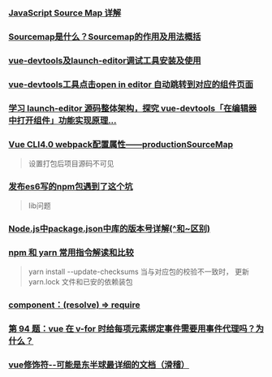 ### [JavaScript Source Map 详解](http://www.ruanyifeng.com/blog/2013/01/javascript_source_map.html)

### [Sourcemap是什么？Sourcemap的作用及用法概括](https://blog.csdn.net/weixin_40599109/article/details/107845431)

### [vue-devtools及launch-editor调试工具安装及使用](https://www.jianshu.com/p/33a992fc8187)

### [vue-devtools工具点击open in editor 自动跳转到对应的组件页面](https://blog.csdn.net/weixin_45695727/article/details/112986249)

### [学习 launch-editor 源码整体架构，探究 vue-devtools「在编辑器中打开组件」功能实现原理...](https://blog.csdn.net/u012384510/article/details/116456903)

### [Vue CLI4.0 webpack配置属性——productionSourceMap](https://blog.csdn.net/weixin_44869002/article/details/105832031)

> 设置打包后项目源码不可见

### [发布es6写的npm包遇到了这个坑](https://www.jianshu.com/p/8f335a84e44d)

> lib问题

### [Node.js中package.json中库的版本号详解(^和~区别)](https://blog.csdn.net/superjunjin/article/details/76034076)

###  [npm 和 yarn 常用指令解读和比较](https://blog.csdn.net/xunyicao_e/article/details/110930736)

> yarn install --update-checksums
> 当与对应包的校验不一致时， 更新 yarn.lock 文件和已安的依赖装包

### [component：(resolve) => require](https://www.cnblogs.com/dzkjz/p/12364882.html)

### [第 94 题：vue 在 v-for 时给每项元素绑定事件需要用事件代理吗？为什么？](https://github.com/Advanced-Frontend/Daily-Interview-Question/issues/145)

### [vue修饰符--可能是东半球最详细的文档（滑稽）](https://segmentfault.com/a/1190000016786254)
